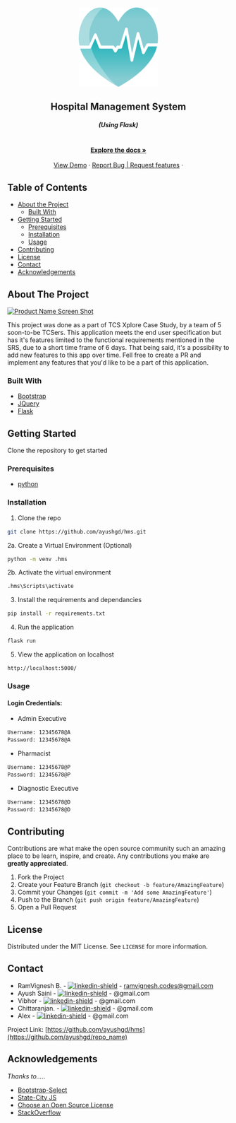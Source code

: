 
<!-- PROJECT LOGO -->
<br />
<p align="center">
    <img src="static/img/logo.svg" alt="Logo" width="180" height="180">
  </a>

  <h2 align="center">Hospital Management System</h2>
  <h5 align="center"><em>(Using Flask)</em></h5>

  <p align="center">
    <br />
    <a href="https://github.com/ayushgd/hms/docs/"><strong>Explore the docs »</strong></a>
    <br />
    <br />
    <a href="http://hms-tcs.el.r.appspot.com" target="_blank">View Demo</a>
    ·
    <a href="https://github.com/ayushgd/hms/issues">Report Bug | Request features</a>
    ·
  </p>
</p>



<!-- TABLE OF CONTENTS -->
## Table of Contents

* [About the Project](#about-the-project)
  * [Built With](#built-with)
* [Getting Started](#getting-started)
  * [Prerequisites](#prerequisites)
  * [Installation](#installation)
  * [Usage](#usage)
* [Contributing](#contributing)
* [License](#license)
* [Contact](#contact)
* [Acknowledgements](#acknowledgements)



<!-- ABOUT THE PROJECT -->
## About The Project

[![Product Name Screen Shot][product-screenshot]](https://hms-tcs.el.r.appspot.com)

This project was done as a part of TCS Xplore Case Study, by a team of 5 soon-to-be TCSers. This application meets the end user specification but has it's features limited to the functional requirements mentioned in the SRS, due to a short time frame of 6 days. That being said, it's a possibility to add new features to this app over time. Fell free to create a PR and implement any features that you'd like to be a part of this application.

### Built With

* [Bootstrap](https://getbootstrap.com)
* [JQuery](https://jquery.com)
* [Flask](https://palletsprojects.com/p/flask/)



<!-- GETTING STARTED -->
## Getting Started

Clone the repository to get started

### Prerequisites

* [python](https://www.python.org/)

### Installation

1. Clone the repo
```sh
git clone https://github.com/ayushgd/hms.git
```
2a. Create a Virtual Environment (Optional)
```sh
python -m venv .hms
```
2b. Activate the virtual environment 
```sh
.hms\Scripts\activate
```
3. Install the requirements and dependancies
```sh
pip install -r requirements.txt
```
4. Run the application
```python
flask run
```
5. View the application on localhost
```
http://localhost:5000/
```


### Usage

#### Login Credentials:

* Admin Executive
```sh
Username: 12345678@A
Password: 12345678@A
```

* Pharmacist
```sh
Username: 12345678@P
Password: 12345678@P
```

* Diagnostic Executive
```sh
Username: 12345678@D
Password: 12345678@D
```


<!-- CONTRIBUTING -->
## Contributing

Contributions are what make the open source community such an amazing place to be learn, inspire, and create. Any contributions you make are **greatly appreciated**.

1. Fork the Project
2. Create your Feature Branch (`git checkout -b feature/AmazingFeature`)
3. Commit your Changes (`git commit -m 'Add some AmazingFeature'`)
4. Push to the Branch (`git push origin feature/AmazingFeature`)
5. Open a Pull Request



<!-- LICENSE -->
## License

Distributed under the MIT License. See `LICENSE` for more information.


<!-- CONTACT -->
## Contact

* RamVignesh B. - [![linkedin-shield]](https://linkedin.com/in/ramvigneshb) - ramvignesh.codes@gmail.com
* Ayush Saini - [![linkedin-shield]](https://linkedin.com/in/) - @gmail.com
* Vibhor - [![linkedin-shield]](https://linkedin.com/in/) - @gmail.com
* Chittaranjan. - [![linkedin-shield]](https://linkedin.com/in/) - @gmail.com
* Alex - [![linkedin-shield]](https://linkedin.com/in/) - @gmail.com

Project Link: [https://github.com/ayushgd/hms](https://github.com/ayushgd/repo_name)


<!-- ACKNOWLEDGEMENTS -->
## Acknowledgements

*Thanks to.....*
* [Bootstrap-Select](https://developer.snapappointments.com/bootstrap-select/)
* [State-City JS](https://github.com/ajayrandhawa/Indian-States-Cities-Database)
* [Choose an Open Source License](https://choosealicense.com)
* [StackOverflow](https://stackoverflow.com)



<!-- MARKDOWN LINKS & IMAGES -->
[stars-shield]: https://img.shields.io/github/stars/othneildrew/Best-README-Template.svg?style=flat-square
[stars-url]: https://github.com/othneildrew/Best-README-Template/stargazers
[issues-shield]: https://img.shields.io/github/issues/othneildrew/Best-README-Template.svg?style=flat-square
[issues-url]: https://github.com/othneildrew/Best-README-Template/issues
[linkedin-shield]: https://img.shields.io/badge/-LinkedIn-black.svg?style=flat-square&logo=linkedin&colorB=555
[linkedin-url]: https://linkedin.com/in/ramvigneshb
[product-screenshot]: static/img/screenshot.png
